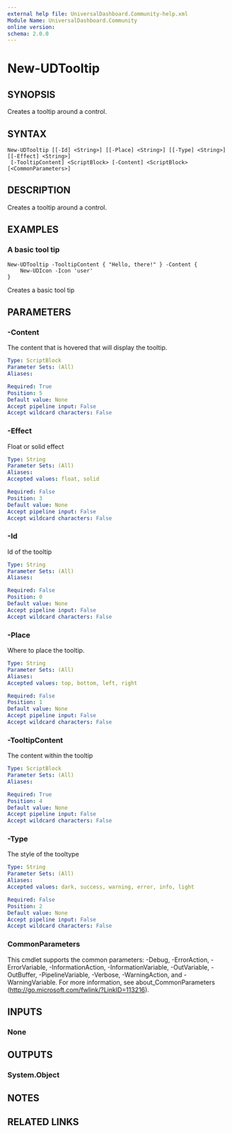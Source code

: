 ```yaml
---
external help file: UniversalDashboard.Community-help.xml
Module Name: UniversalDashboard.Community
online version: 
schema: 2.0.0
---
```


# New-UDTooltip

## SYNOPSIS
Creates a tooltip around a control.

## SYNTAX

```
New-UDTooltip [[-Id] <String>] [[-Place] <String>] [[-Type] <String>] [[-Effect] <String>]
 [-TooltipContent] <ScriptBlock> [-Content] <ScriptBlock> [<CommonParameters>]
```

## DESCRIPTION
Creates a tooltip around a control.

## EXAMPLES

### A basic tool tip
```
New-UDTooltip -TooltipContent { "Hello, there!" } -Content { 
    New-UDIcon -Icon 'user'
}
```

Creates a basic tool tip

## PARAMETERS

### -Content
The content that is hovered that will display the tooltip.

```yaml
Type: ScriptBlock
Parameter Sets: (All)
Aliases: 

Required: True
Position: 5
Default value: None
Accept pipeline input: False
Accept wildcard characters: False
```

### -Effect
Float or solid effect

```yaml
Type: String
Parameter Sets: (All)
Aliases: 
Accepted values: float, solid

Required: False
Position: 3
Default value: None
Accept pipeline input: False
Accept wildcard characters: False
```

### -Id
Id of the tooltip

```yaml
Type: String
Parameter Sets: (All)
Aliases: 

Required: False
Position: 0
Default value: None
Accept pipeline input: False
Accept wildcard characters: False
```

### -Place
Where to place the tooltip.

```yaml
Type: String
Parameter Sets: (All)
Aliases: 
Accepted values: top, bottom, left, right

Required: False
Position: 1
Default value: None
Accept pipeline input: False
Accept wildcard characters: False
```

### -TooltipContent
The content within the tooltip

```yaml
Type: ScriptBlock
Parameter Sets: (All)
Aliases: 

Required: True
Position: 4
Default value: None
Accept pipeline input: False
Accept wildcard characters: False
```

### -Type
The style of the tooltype

```yaml
Type: String
Parameter Sets: (All)
Aliases: 
Accepted values: dark, success, warning, error, info, light

Required: False
Position: 2
Default value: None
Accept pipeline input: False
Accept wildcard characters: False
```

### CommonParameters
This cmdlet supports the common parameters: -Debug, -ErrorAction, -ErrorVariable, -InformationAction, -InformationVariable, -OutVariable, -OutBuffer, -PipelineVariable, -Verbose, -WarningAction, and -WarningVariable. For more information, see about_CommonParameters (http://go.microsoft.com/fwlink/?LinkID=113216).

## INPUTS

### None

## OUTPUTS

### System.Object

## NOTES

## RELATED LINKS


